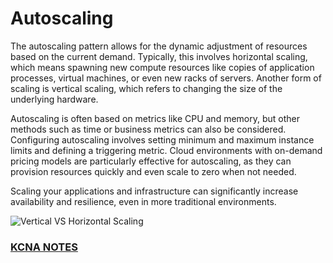 # Autoscaling

The autoscaling pattern allows for the dynamic adjustment of resources based on the current demand. Typically, this involves horizontal scaling, which means spawning new compute resources like copies of application processes, virtual machines, or even new racks of servers. Another form of scaling is vertical scaling, which refers to changing the size of the underlying hardware.

Autoscaling is often based on metrics like CPU and memory, but other methods such as time or business metrics can also be considered. Configuring autoscaling involves setting minimum and maximum instance limits and defining a triggering metric. Cloud environments with on-demand pricing models are particularly effective for autoscaling, as they can provision resources quickly and even scale to zero when not needed.

Scaling your applications and infrastructure can significantly increase availability and resilience, even in more traditional environments.

![Vertical VS Horizontal Scaling](k8snotes/kcna_notes/images/horizontalvsverticalscaling.png)

### [**KCNA NOTES**](https://kevinsulatra.github.io/k8snotes/kcna_notes/cn_arch.html)
